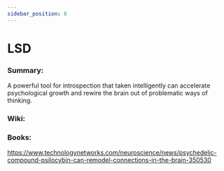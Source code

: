 ```yaml
---
sidebar_position: 6
---
```


# LSD

### Summary: 

A powerful tool for introspection that taken intelligently can 
accelerate psychological growth and rewire the brain out of problematic
ways of thinking.


### Wiki:



### Books:



https://www.technologynetworks.com/neuroscience/news/psychedelic-compound-psilocybin-can-remodel-connections-in-the-brain-350530



